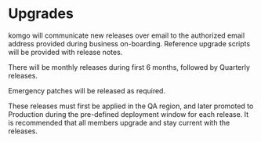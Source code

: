 

# Upgrades

komgo will communicate new releases over email to the authorized email address provided during business on-boarding. Reference upgrade scripts will be provided with release notes.


There will be monthly releases during first 6 months, followed by Quarterly releases.


Emergency patches will be released as required.


These releases must first be applied in the QA region, and later promoted to Production during the pre-defined deployment window for each release. It is recommended that all members upgrade and stay current with the releases.
